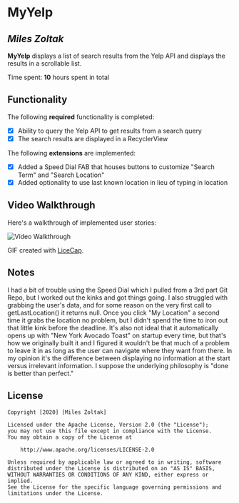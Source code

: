 # MyYelp

## *Miles Zoltak*

**MyYelp** displays a list of search results from the Yelp API and displays the results in a scrollable list. 

Time spent: **10** hours spent in total

## Functionality 

The following **required** functionality is completed:

* [x] Ability to query the Yelp API to get results from a search query
* [x] The search results are displayed in a RecyclerView

The following **extensions** are implemented:

* [x] Added a Speed Dial FAB that houses buttons to customize "Search Term" and "Search Location"
* [x] Added optionality to use last known location in lieu of typing in location

## Video Walkthrough

Here's a walkthrough of implemented user stories:

<img src='https://imgur.com/RJFk62l.gif' title='Video Walkthrough' width='' alt='Video Walkthrough' />

GIF created with [LiceCap](http://www.cockos.com/licecap/).

## Notes

I had a bit of trouble using the Speed Dial which I pulled from a 3rd part Git Repo, but I worked out the kinks and got things going.
I also struggled with grabbing the user's data, and for some reason on the very first call to getLastLocation() it returns null.  Once you
  click "My Location" a second time it grabs the location no problem, but I didn't spend the time to iron out that little kink before the
  deadline.
It's also not ideal that it automatically opens up with "New York Avocado Toast" on startup every time, but that's how we originally built
  it and I figured it wouldn't be that much of a problem to leave it in as long as the user can navigate where they want from there.  In
  my opinion it's the difference between displaying no information at the start versus irrelevant information.  I suppose the underlying
  philosophy is "done is better than perfect."

## License

    Copyright [2020] [Miles Zoltak]

    Licensed under the Apache License, Version 2.0 (the "License");
    you may not use this file except in compliance with the License.
    You may obtain a copy of the License at

        http://www.apache.org/licenses/LICENSE-2.0

    Unless required by applicable law or agreed to in writing, software
    distributed under the License is distributed on an "AS IS" BASIS,
    WITHOUT WARRANTIES OR CONDITIONS OF ANY KIND, either express or implied.
    See the License for the specific language governing permissions and
    limitations under the License.
